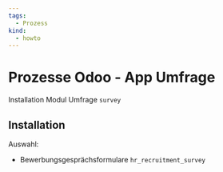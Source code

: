 ```yaml
---
tags:
  - Prozess
kind:
  - howto
---
```

# Prozesse Odoo - App Umfrage
Installation Modul Umfrage `survey`

## Installation

Auswahl:
* Bewerbungsgesprächsformulare `hr_recruitment_survey`